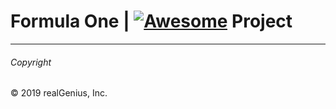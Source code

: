 # Formula One | [![Awesome](https://awesome.re/badge.svg)](https://awesome.re) Project

---
###### Copyright

© 2019 realGenius, Inc.
